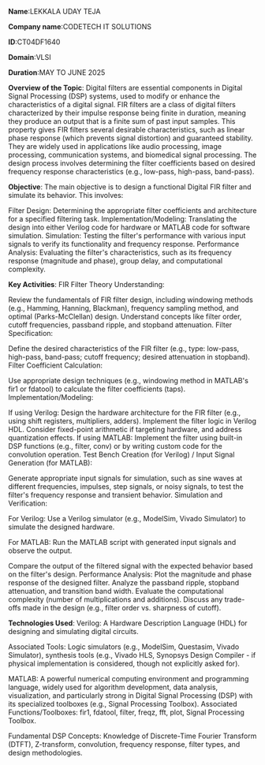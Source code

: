 **Name**:LEKKALA UDAY TEJA

**Company name**:CODETECH IT SOLUTIONS

**ID**:CT04DF1640

**Domain**:VLSI

**Duration**:MAY TO JUNE 2025

**Overview of the Topic**:
Digital filters are essential components in Digital Signal Processing (DSP) systems, used to modify or enhance the characteristics of a digital signal. FIR filters are a class of digital filters characterized by their impulse response being finite in duration, meaning they produce an output that is a finite sum of past input samples. This property gives FIR filters several desirable characteristics, such as linear phase response (which prevents signal distortion) and guaranteed stability. They are widely used in applications like audio processing, image processing, communication systems, and biomedical signal processing. The design process involves determining the filter coefficients based on desired frequency response characteristics (e.g., low-pass, high-pass, band-pass).

**Objective**:
The main objective is to design a functional Digital FIR filter and simulate its behavior. This involves:

Filter Design: Determining the appropriate filter coefficients and architecture for a specified filtering task.
Implementation/Modeling: Translating the design into either Verilog code for hardware or MATLAB code for software simulation.
Simulation: Testing the filter's performance with various input signals to verify its functionality and frequency response.
Performance Analysis: Evaluating the filter's characteristics, such as its frequency response (magnitude and phase), group delay, and computational complexity.

**Key Activities**:
FIR Filter Theory Understanding:

Review the fundamentals of FIR filter design, including windowing methods (e.g., Hamming, Hanning, Blackman), frequency sampling method, and optimal (Parks-McClellan) design.
Understand concepts like filter order, cutoff frequencies, passband ripple, and stopband attenuation.
Filter Specification:

Define the desired characteristics of the FIR filter (e.g., type: low-pass, high-pass, band-pass; cutoff frequency; desired attenuation in stopband).
Filter Coefficient Calculation:

Use appropriate design techniques (e.g., windowing method in MATLAB's fir1 or fdatool) to calculate the filter coefficients (taps).
Implementation/Modeling:

If using Verilog:
Design the hardware architecture for the FIR filter (e.g., using shift registers, multipliers, adders).
Implement the filter logic in Verilog HDL.
Consider fixed-point arithmetic if targeting hardware, and address quantization effects.
If using MATLAB:
Implement the filter using built-in DSP functions (e.g., filter, conv) or by writing custom code for the convolution operation.
Test Bench Creation (for Verilog) / Input Signal Generation (for MATLAB):

Generate appropriate input signals for simulation, such as sine waves at different frequencies, impulses, step signals, or noisy signals, to test the filter's frequency response and transient behavior.
Simulation and Verification:

For Verilog: Use a Verilog simulator (e.g., ModelSim, Vivado Simulator) to simulate the designed hardware.

For MATLAB: Run the MATLAB script with generated input signals and observe the output.

Compare the output of the filtered signal with the expected behavior based on the filter's design.
Performance Analysis:
Plot the magnitude and phase response of the designed filter.
Analyze the passband ripple, stopband attenuation, and transition band width.
Evaluate the computational complexity (number of multiplications and additions).
Discuss any trade-offs made in the design (e.g., filter order vs. sharpness of cutoff).

**Technologies Used**:
Verilog: A Hardware Description Language (HDL) for designing and simulating digital circuits.

Associated Tools: Logic simulators (e.g., ModelSim, Questasim, Vivado Simulator), synthesis tools (e.g., Vivado HLS, Synopsys Design Compiler - if physical implementation is considered, though not explicitly asked for).

MATLAB: A powerful numerical computing environment and programming language, widely used for algorithm development, data analysis, visualization, and particularly strong in Digital Signal Processing (DSP) with its specialized toolboxes (e.g., Signal Processing Toolbox).
Associated Functions/Toolboxes: fir1, fdatool, filter, freqz, fft, plot, Signal Processing Toolbox.

Fundamental DSP Concepts: Knowledge of Discrete-Time Fourier Transform (DTFT), Z-transform, convolution, frequency response, filter types, and design methodologies.
